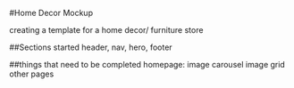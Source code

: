 #Home Decor Mockup

creating a template for a home decor/ furniture store

##Sections started
header, nav, hero, footer

##things that need to be completed
homepage:
  image carousel
  image grid
  other pages
